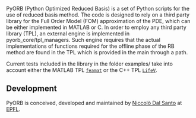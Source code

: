 PyORB (Python Optimized Reduced Basis) is a set of Python scripts for the use of reduced basis method. The code is designed to rely on a third party library for the Full Order Model (FOM) approximation of the PDE, which can be either implemented in MATLAB or C. In order to employ any third party library (TPL), an external engine is implemented in pyorb_core/tpl_managers. Such engine requires that the actual implementations of functions required for the offline phase of the RB method are found in the TPL which is provided in the main through a path.

Current tests included in the library in the folder examples/ take into account either the MATLAB TPL [`feamat`](https://github.com/lucapegolotti/feamat) or the C++ TPL [`LifeV`](https://www.lifev.org).

Development
-------

PyORB is conceived, developed and maintained by [Niccolò Dal Santo](https://www.linkedin.com/in/niccolo-dal-santo/) at [EPFL](https://www.epfl.ch/).
